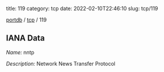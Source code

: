 title: 119
category: tcp
date: 2022-02-10T22:46:10
slug: tcp/119

[portdb](/) / [tcp](/category/tcp.html) / 119


## IANA Data

_Name:_ nntp

_Description:_ Network News Transfer Protocol

